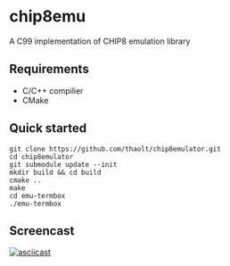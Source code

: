 # chip8emu

A C99 implementation of CHIP8 emulation library

## Requirements

* C/C++ compilier
* CMake

## Quick started

```
git clone https://github.com/thaolt/chip8emulator.git
cd chip8emulator
git submodule update --init
mkdir build && cd build
cmake ..
make
cd emu-termbox
./emu-termbox
```

## Screencast

[![asciicast](https://asciinema.org/a/241423.svg)](https://asciinema.org/a/241423)
